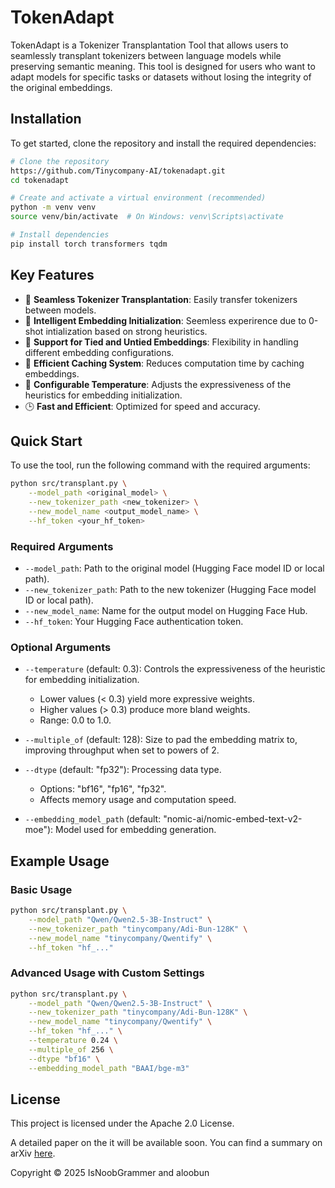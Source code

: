 # TokenAdapt

TokenAdapt is a Tokenizer Transplantation Tool that allows users to seamlessly transplant tokenizers between language models while preserving semantic meaning. This tool is designed for users who want to adapt models for specific tasks or datasets without losing the integrity of the original embeddings.

## Installation

To get started, clone the repository and install the required dependencies:

```bash
# Clone the repository
https://github.com/Tinycompany-AI/tokenadapt.git
cd tokenadapt

# Create and activate a virtual environment (recommended)
python -m venv venv
source venv/bin/activate  # On Windows: venv\Scripts\activate

# Install dependencies
pip install torch transformers tqdm
```

## Key Features

- 🔄 **Seamless Tokenizer Transplantation**: Easily transfer tokenizers between models.
- 🧠 **Intelligent Embedding Initialization**: Seemless experirence due to 0-shot intialization based on strong heuristics.
- 🔗 **Support for Tied and Untied Embeddings**: Flexibility in handling different embedding configurations.
- 🚀 **Efficient Caching System**: Reduces computation time by caching embeddings.
- 🎯 **Configurable Temperature**: Adjusts the expressiveness of the heuristics for embedding initialization.
- 🕒 **Fast and Efficient**: Optimized for speed and accuracy.

## Quick Start

To use the tool, run the following command with the required arguments:

```bash
python src/transplant.py \
    --model_path <original_model> \
    --new_tokenizer_path <new_tokenizer> \
    --new_model_name <output_model_name> \
    --hf_token <your_hf_token>
```

### Required Arguments

- `--model_path`: Path to the original model (Hugging Face model ID or local path).
- `--new_tokenizer_path`: Path to the new tokenizer (Hugging Face model ID or local path).
- `--new_model_name`: Name for the output model on Hugging Face Hub.
- `--hf_token`: Your Hugging Face authentication token.

### Optional Arguments

- `--temperature` (default: 0.3): Controls the expressiveness of the heuristic for embedding initialization.
  - Lower values (< 0.3) yield more expressive weights.
  - Higher values (> 0.3) produce more bland weights.
  - Range: 0.0 to 1.0.

- `--multiple_of` (default: 128): Size to pad the embedding matrix to, improving throughput when set to powers of 2.

- `--dtype` (default: "fp32"): Processing data type.
  - Options: "bf16", "fp16", "fp32".
  - Affects memory usage and computation speed.

- `--embedding_model_path` (default: "nomic-ai/nomic-embed-text-v2-moe"): Model used for embedding generation.

## Example Usage

### Basic Usage

```bash
python src/transplant.py \
    --model_path "Qwen/Qwen2.5-3B-Instruct" \
    --new_tokenizer_path "tinycompany/Adi-Bun-128K" \
    --new_model_name "tinycompany/Qwentify" \
    --hf_token "hf_..."
```

### Advanced Usage with Custom Settings

```bash
python src/transplant.py \
    --model_path "Qwen/Qwen2.5-3B-Instruct" \
    --new_tokenizer_path "tinycompany/Adi-Bun-128K" \
    --new_model_name "tinycompany/Qwentify" \
    --hf_token "hf_..." \
    --temperature 0.24 \
    --multiple_of 256 \
    --dtype "bf16" \
    --embedding_model_path "BAAI/bge-m3"
```

## License

This project is licensed under the Apache 2.0 License.



A detailed paper on the it will be available soon. You can find a summary on arXiv [here](https://arxiv.org/abs/XXXX.XXXX).

Copyright © 2025 IsNoobGrammer and aloobun
